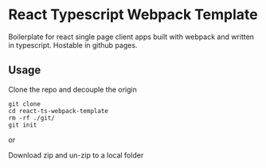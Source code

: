 # React Typescript Webpack Template

Boilerplate for react single page client apps built with webpack and written in typescript. Hostable in github pages.

## Usage

Clone the repo and decouple the origin
```
git clone 
cd react-ts-webpack-template
rm -rf ./git/
git init
```
or

Download zip and un-zip to a local folder
